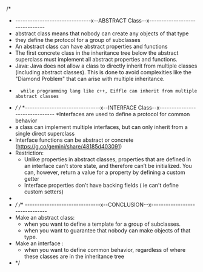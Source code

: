 /*
* -------------------------------x--ABSTRACT Class--x-------------------------------
* abstract class means that nobody can create any objects of that type
* they define the protocol for a group of subclasses
* An abstract class can have abstract properties and functions
* The first concrete class in the inheritance tree below the abstract superclass must
  implement all abstract properties and functions.
* Java: Java does not allow a class to directly inherit from multiple classes (including abstract classes). This is done to avoid complexities like the "Diamond Problem" that can arise with multiple inheritance.
*       while programming lang like c++, Eiffle can inherit from multiple abstract classes
* */
  /*
  *-------------------------------x--INTERFACE Class--x-------------------------------
  *Interfaces are used to define a protocol for common behavior
* a class can implement multiple interfaces, but can only inherit from a single direct superclass
* Interface functions can be abstract or concrete   (https://g.co/gemini/share/48185d403091)
* Restriction:
    * Unlike properties in abstract classes, properties that are defined in an interface can’t store state,
      and therefore can’t be initialized. You can, however, return a value for a property by defining a custom getter
    * Interface properties don’t have backing fields ( ie can't define custom setters)
*
* */
  /** -------------------------------x--CONCLUSION--x-------------------------------
* Make an abstract class:
    * when you want to define a template for a group of subclasses.
    * when you want to guarantee that nobody can make objects of that type.
* Make an interface :
    * when you want to define common behavior, regardless of where these classes are in the inheritance tree
* */
